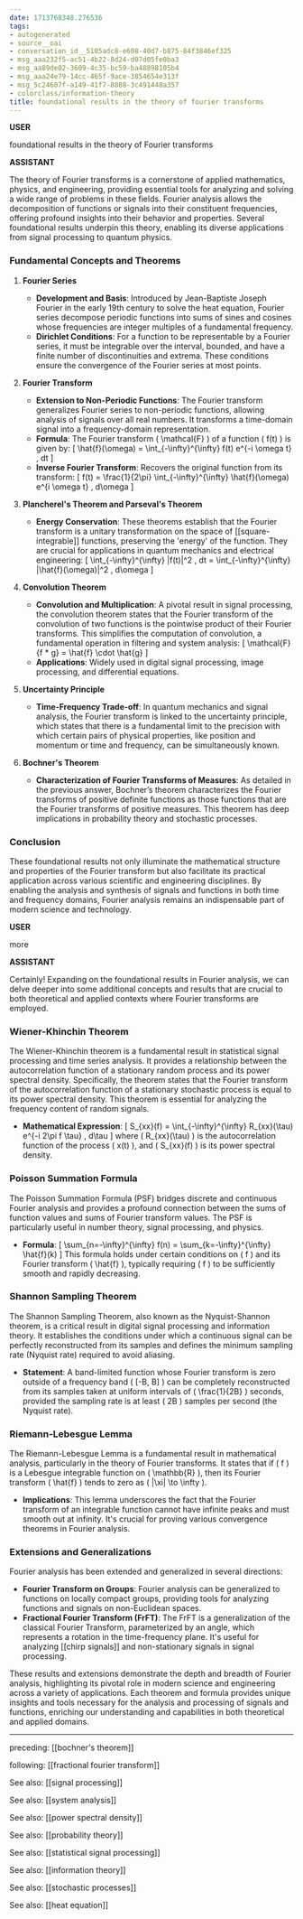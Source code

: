 ```yaml
---
date: 1713768348.276536
tags:
- autogenerated
- source__oai
- conversation_id__5105adc8-e608-40d7-b875-84f3846ef325
- msg_aaa232f5-ac51-4b22-8d24-d07d05fe0ba3
- msg_aa89de02-3609-4c35-bc59-ba48898105b4
- msg_aaa24e79-14cc-465f-9ace-3854654e313f
- msg_5c24607f-a149-41f7-8888-3c491448a357
- colorclass/information-theory
title: foundational results in the theory of fourier transforms
---
```


**USER**

foundational results in the theory of Fourier transforms


**ASSISTANT**

The theory of Fourier transforms is a cornerstone of applied mathematics, physics, and engineering, providing essential tools for analyzing and solving a wide range of problems in these fields. Fourier analysis allows the decomposition of functions or signals into their constituent frequencies, offering profound insights into their behavior and properties. Several foundational results underpin this theory, enabling its diverse applications from signal processing to quantum physics.

### Fundamental Concepts and Theorems

1. **Fourier Series**
   - **Development and Basis**: Introduced by Jean-Baptiste Joseph Fourier in the early 19th century to solve the heat equation, Fourier series decompose periodic functions into sums of sines and cosines whose frequencies are integer multiples of a fundamental frequency.
   - **Dirichlet Conditions**: For a function to be representable by a Fourier series, it must be integrable over the interval, bounded, and have a finite number of discontinuities and extrema. These conditions ensure the convergence of the Fourier series at most points.

2. **Fourier Transform**
   - **Extension to Non-Periodic Functions**: The Fourier transform generalizes Fourier series to non-periodic functions, allowing analysis of signals over all real numbers. It transforms a time-domain signal into a frequency-domain representation.
   - **Formula**: The Fourier transform \( \mathcal{F} \) of a function \( f(t) \) is given by:
     \[
     \hat{f}(\omega) = \int_{-\infty}^{\infty} f(t) e^{-i \omega t} \, dt
     \]
   - **Inverse Fourier Transform**: Recovers the original function from its transform:
     \[
     f(t) = \frac{1}{2\pi} \int_{-\infty}^{\infty} \hat{f}(\omega) e^{i \omega t} \, d\omega
     \]

3. **Plancherel's Theorem and Parseval's Theorem**
   - **Energy Conservation**: These theorems establish that the Fourier transform is a unitary transformation on the space of [[square-integrable]] functions, preserving the 'energy' of the function. They are crucial for applications in quantum mechanics and electrical engineering:
     \[
     \int_{-\infty}^{\infty} |f(t)|^2 \, dt = \int_{-\infty}^{\infty} |\hat{f}(\omega)|^2 \, d\omega
     \]

4. **Convolution Theorem**
   - **Convolution and Multiplication**: A pivotal result in signal processing, the convolution theorem states that the Fourier transform of the convolution of two functions is the pointwise product of their Fourier transforms. This simplifies the computation of convolution, a fundamental operation in filtering and system analysis:
     \[
     \mathcal{F}\{f * g\} = \hat{f} \cdot \hat{g}
     \]
   - **Applications**: Widely used in digital signal processing, image processing, and differential equations.

5. **Uncertainty Principle**
   - **Time-Frequency Trade-off**: In quantum mechanics and signal analysis, the Fourier transform is linked to the uncertainty principle, which states that there is a fundamental limit to the precision with which certain pairs of physical properties, like position and momentum or time and frequency, can be simultaneously known.

6. **Bochner's Theorem**
   - **Characterization of Fourier Transforms of Measures**: As detailed in the previous answer, Bochner’s theorem characterizes the Fourier transforms of positive definite functions as those functions that are the Fourier transforms of positive measures. This theorem has deep implications in probability theory and stochastic processes.

### Conclusion

These foundational results not only illuminate the mathematical structure and properties of the Fourier transform but also facilitate its practical application across various scientific and engineering disciplines. By enabling the analysis and synthesis of signals and functions in both time and frequency domains, Fourier analysis remains an indispensable part of modern science and technology.


**USER**

more


**ASSISTANT**

Certainly! Expanding on the foundational results in Fourier analysis, we can delve deeper into some additional concepts and results that are crucial to both theoretical and applied contexts where Fourier transforms are employed.

### Wiener-Khinchin Theorem

The Wiener-Khinchin theorem is a fundamental result in statistical signal processing and time series analysis. It provides a relationship between the autocorrelation function of a stationary random process and its power spectral density. Specifically, the theorem states that the Fourier transform of the autocorrelation function of a stationary stochastic process is equal to its power spectral density. This theorem is essential for analyzing the frequency content of random signals.

- **Mathematical Expression**:
  \[
  S_{xx}(f) = \int_{-\infty}^{\infty} R_{xx}(\tau) e^{-i 2\pi f \tau} \, d\tau
  \]
  where \( R_{xx}(\tau) \) is the autocorrelation function of the process \( x(t) \), and \( S_{xx}(f) \) is its power spectral density.

### Poisson Summation Formula

The Poisson Summation Formula (PSF) bridges discrete and continuous Fourier analysis and provides a profound connection between the sums of function values and sums of Fourier transform values. The PSF is particularly useful in number theory, signal processing, and physics.

- **Formula**:
  \[
  \sum_{n=-\infty}^{\infty} f(n) = \sum_{k=-\infty}^{\infty} \hat{f}(k)
  \]
  This formula holds under certain conditions on \( f \) and its Fourier transform \( \hat{f} \), typically requiring \( f \) to be sufficiently smooth and rapidly decreasing.

### Shannon Sampling Theorem

The Shannon Sampling Theorem, also known as the Nyquist-Shannon theorem, is a critical result in digital signal processing and information theory. It establishes the conditions under which a continuous signal can be perfectly reconstructed from its samples and defines the minimum sampling rate (Nyquist rate) required to avoid aliasing.

- **Statement**:
  A band-limited function whose Fourier transform is zero outside of a frequency band \( [-B, B] \) can be completely reconstructed from its samples taken at uniform intervals of \( \frac{1}{2B} \) seconds, provided the sampling rate is at least \( 2B \) samples per second (the Nyquist rate).

### Riemann-Lebesgue Lemma

The Riemann-Lebesgue Lemma is a fundamental result in mathematical analysis, particularly in the theory of Fourier transforms. It states that if \( f \) is a Lebesgue integrable function on \( \mathbb{R} \), then its Fourier transform \( \hat{f} \) tends to zero as \( |\xi| \to \infty \).

- **Implications**:
  This lemma underscores the fact that the Fourier transform of an integrable function cannot have infinite peaks and must smooth out at infinity. It's crucial for proving various convergence theorems in Fourier analysis.

### Extensions and Generalizations

Fourier analysis has been extended and generalized in several directions:
- **Fourier Transform on Groups**: Fourier analysis can be generalized to functions on locally compact groups, providing tools for analyzing functions and signals on non-Euclidean spaces.
- **Fractional Fourier Transform (FrFT)**: The FrFT is a generalization of the classical Fourier Transform, parameterized by an angle, which represents a rotation in the time-frequency plane. It's useful for analyzing [[chirp signals]] and non-stationary signals in signal processing.

These results and extensions demonstrate the depth and breadth of Fourier analysis, highlighting its pivotal role in modern science and engineering across a variety of applications. Each theorem and formula provides unique insights and tools necessary for the analysis and processing of signals and functions, enriching our understanding and capabilities in both theoretical and applied domains.


---

preceding: [[bochner's theorem]]  


following: [[fractional fourier transform]]

See also: [[signal processing]]


See also: [[system analysis]]


See also: [[power spectral density]]


See also: [[probability theory]]


See also: [[statistical signal processing]]


See also: [[information theory]]


See also: [[stochastic processes]]


See also: [[heat equation]]
